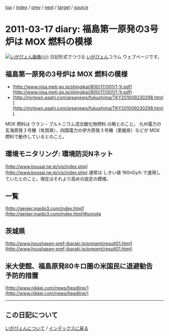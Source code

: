 [top](https://igapyon.github.io/diary/) 
 / [index](https://igapyon.github.io/diary/2011/index.html) 
 / [prev](https://igapyon.github.io/diary/2011/ig110316.html) 
 / [next](https://igapyon.github.io/diary/2011/ig110318.html) 
 / [target](https://igapyon.github.io/diary/2011/ig110317.html) 
 / [source](https://github.com/igapyon/diary/blob/gh-pages/2011/ig110317.html.src.md) 

2011-03-17 diary: 福島第一原発の3号炉は MOX 燃料の模様
=====================================================================================================
[![いがぴょん画像(小)](https://igapyon.github.io/diary/images/iga200306s.jpg "いがぴょん")](https://igapyon.github.io/diary/memo/memoigapyon.html) 日記形式でつづる [いがぴょん](https://igapyon.github.io/diary/memo/memoigapyon.html)コラム ウェブページです。

## 福島第一原発の3号炉は MOX 燃料の模様


*  [http://www.nisa.meti.go.jp/shingikai/800/17/001/1-1r.pdf](http://www.nisa.meti.go.jp/shingikai/800/17/001/1-1r.pdf)
*  [http://mytown.asahi.com/areanews/fukushima/TKY201009230298.html](http://mytown.asahi.com/areanews/fukushima/TKY201009230298.html)


MOX 燃料は ウラン・プルトニウム混合酸化物燃料 の略とのこと。
九州電力の玄海原発３号機（佐賀県）、四国電力の伊方原発３号機（愛媛県）などが MOX 燃料で動作しているとのこと。


## 環境モニタリング: 環境防災Nネット

[http://www.bousai.ne.jp/vis/index.php](http://www.bousai.ne.jp/vis/index.php)
通常は しきい値 180nGy/h で運用していたとのこと。現在はそれより高めの設定の模様。


## 一覧

[http://geiger.maido3.com/index.html](http://geiger.maido3.com/index.html)#sonota


## 茨城県

[http://www.houshasen-pref-ibaraki.jp/present/result01.html](http://www.houshasen-pref-ibaraki.jp/present/result01.html)


## 米大使館、福島原発80キロ圏の米国民に退避勧告　予防的措置 

[http://www.nikkei.com/news/headline/](http://www.nikkei.com/news/headline/)


----------------------------------------------------------------------------------------------------

## この日記について
[いがぴょんについて](https://igapyon.github.io/diary/memo/memoigapyon.html) / [インデックスに戻る](https://igapyon.github.io/diary/idxall.html)
